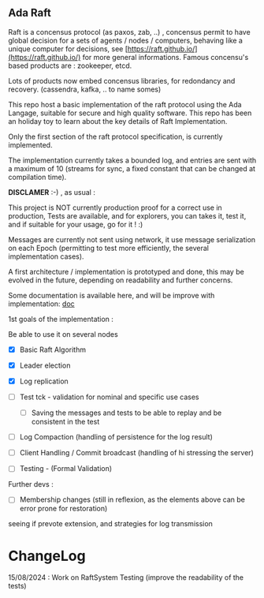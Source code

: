 Ada Raft
---------

Raft is a concensus protocol (as paxos, zab, ..) , concensus permit to have global decision for a sets of agents / nodes / computers, behaving like a unique computer for decisions, see [https://raft.github.io/](https://raft.github.io/) for more general informations.
Famous concensu's based products are : zookeeper, etcd. 

Lots of products now embed concensus libraries, for redondancy and recovery. (cassendra, kafka, .. to name somes) 

This repo host a basic implementation of the raft protocol using the Ada Langage, suitable for secure and high quality software. This repo has been an holiday toy to learn about the key details of Raft Implementation. 

Only the first section of the raft protocol specification, is currently implemented.

The implementation currently takes a bounded log, and entries are sent with a maximum of 10 (streams for sync, a fixed constant that can be changed at compilation time).


**DISCLAMER** :-) , as usual :

This project is NOT currently production proof for a correct use in production, 
Tests are available, and for explorers, you can takes it, test it, and if suitable for your usage, go for it ! :)

Messages are currently not sent using network, it use message serialization on each Epoch (permitting to test more efficiently, the several implementation cases).

A first architecture / implementation is prototyped and done, this may be evolved in the future, depending on readability and further concerns.

Some documentation is available here, and will be improve with implementation: [doc](doc)

1st goals of the implementation :

Be able to use it on several nodes

- [X] Basic Raft Algorithm
- [X] Leader election
- [x] Log replication
- [ ] Test tck - validation for nominal and specific use cases
  - [ ] Saving the messages and tests to be able to replay and be consistent in the test
- [ ] Log Compaction (handling of persistence for the log result)
- [ ] Client Handling / Commit broadcast (handling of hi stressing the server)

- [ ] Testing - (Formal Validation)


Further devs :

- [ ] Membership changes (still in reflexion, as the elements above can be error prone for restoration)

seeing if prevote extension, and strategies for log transmission 


ChangeLog
==========

15/08/2024 : Work on RaftSystem Testing (improve the readability of the tests)
